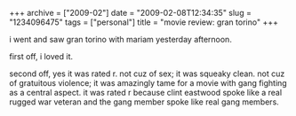 +++
archive = ["2009-02"]
date = "2009-02-08T12:34:35"
slug = "1234096475"
tags = ["personal"]
title = "movie review: gran torino"
+++

i went and saw gran torino with mariam yesterday afternoon.

first off, i loved it.

second off, yes it was rated r. not cuz of sex; it was squeaky clean. not
cuz of gratuitous violence; it was amazingly tame for a movie with gang
fighting as a central aspect. it was rated r because clint eastwood spoke
like a real rugged war veteran and the gang member spoke like real gang
members.

